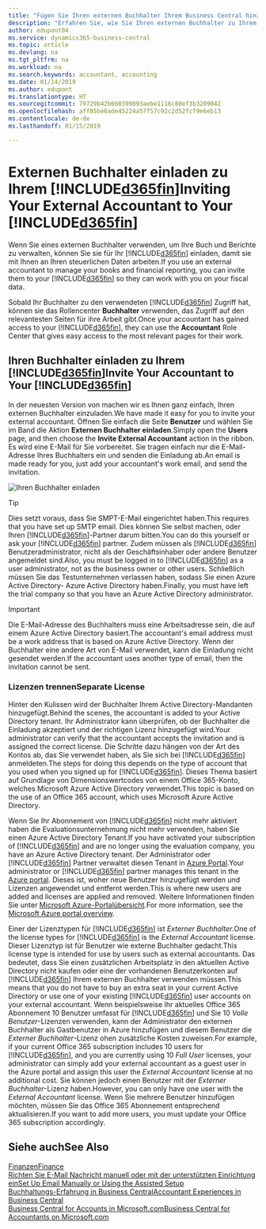 ```yaml
---
title: "Fügen Sie Ihren externen Buchhalter Ihrem Business Central hinzu | Microsoft Docs"
description: "Erfahren Sie, wie Sie Ihren externen Buchhalter zu Ihrem Business Central einladen können."
author: edupont04
ms.service: dynamics365-business-central
ms.topic: article
ms.devlang: na
ms.tgt_pltfrm: na
ms.workload: na
ms.search.keywords: accountant, accounting
ms.date: 01/14/2019
ms.author: edupont
ms.translationtype: HT
ms.sourcegitcommit: 79729b42b660399893aebe1116c80ef3b3209042
ms.openlocfilehash: aff05be6ade45224a57f57c92c2d52fcf9e6eb13
ms.contentlocale: de-de
ms.lasthandoff: 01/15/2019

---
```

# <a name="inviting-your-external-accountant-to-your-included365finincludesd365finmdmd"></a><span data-ttu-id="296e3-103">Externen Buchhalter einladen zu Ihrem [!INCLUDE[d365fin](includes/d365fin_md.md)]</span><span class="sxs-lookup"><span data-stu-id="296e3-103">Inviting Your External Accountant to Your [!INCLUDE[d365fin](includes/d365fin_md.md)]</span></span>
<span data-ttu-id="296e3-104">Wenn Sie eines externen Buchhalter verwenden, um Ihre Buch und Berichte zu verwalten, können Sie sie für Ihr [!INCLUDE[d365fin](includes/d365fin_md.md)] einladen, damit sie mit Ihnen an Ihren steuerlichen Daten arbeiten.</span><span class="sxs-lookup"><span data-stu-id="296e3-104">If you use an external accountant to manage your books and financial reporting, you can invite them to your [!INCLUDE[d365fin](includes/d365fin_md.md)] so they can work with you on your fiscal data.</span></span>

<span data-ttu-id="296e3-105">Sobald Ihr Buchhalter zu den verwendeten [!INCLUDE[d365fin](includes/d365fin_md.md)] Zugriff hat, können sie das Rollencenter **Buchhalter** verwenden, das Zugriff auf den relevantesten Seiten für ihre Arbeit gibt.</span><span class="sxs-lookup"><span data-stu-id="296e3-105">Once your accountant has gained access to your [!INCLUDE[d365fin](includes/d365fin_md.md)], they can use the **Accountant** Role Center that gives easy access to the most relevant pages for their work.</span></span>  

## <a name="invite-your-accountant-to-your-included365finincludesd365finmdmd"></a><span data-ttu-id="296e3-106">Ihren Buchhalter einladen zu Ihrem [!INCLUDE[d365fin](includes/d365fin_md.md)]</span><span class="sxs-lookup"><span data-stu-id="296e3-106">Invite Your Accountant to Your [!INCLUDE[d365fin](includes/d365fin_md.md)]</span></span>

<span data-ttu-id="296e3-107">In der neuesten Version von machen wir es Ihnen ganz einfach, Ihren externen Buchhalter einzuladen.</span><span class="sxs-lookup"><span data-stu-id="296e3-107">We have made it easy for you to invite your external accountant.</span></span> <span data-ttu-id="296e3-108">Öffnen Sie einfach die Seite **Benutzer** und wählen Sie im Band die Aktion **Externen Buchhalter einladen**.</span><span class="sxs-lookup"><span data-stu-id="296e3-108">Simply open the **Users** page, and then choose the **Invite External Accountant** action in the ribbon.</span></span> <span data-ttu-id="296e3-109">Es wird eine E-Mail für Sie vorbereitet. Sie tragen einfach nur die E-Mail-Adresse Ihres Buchhalters ein und senden die Einladung ab.</span><span class="sxs-lookup"><span data-stu-id="296e3-109">An email is made ready for you, just add your accountant's work email, and send the invitation.</span></span>  

![Ihren Buchhalter einladen](./media/finance-invite-accountant/invite-accountant.png)

> [!TIP]  
>  <span data-ttu-id="296e3-111">Dies setzt voraus, dass Sie SMPT-E-Mail eingerichtet haben.</span><span class="sxs-lookup"><span data-stu-id="296e3-111">This requires that you have set up SMTP email.</span></span> <span data-ttu-id="296e3-112">Dies können Sie selbst machen, oder Ihren [!INCLUDE[d365fin](includes/d365fin_md.md)]-Partner darum bitten.</span><span class="sxs-lookup"><span data-stu-id="296e3-112">You can do this yourself or ask your [!INCLUDE[d365fin](includes/d365fin_md.md)] partner.</span></span> <span data-ttu-id="296e3-113">Zudem müssen als [!INCLUDE[d365fin](includes/d365fin_md.md)] Benutzeradministrator, nicht als der Geschäftsinhaber oder andere Benutzer angemeldet sind.</span><span class="sxs-lookup"><span data-stu-id="296e3-113">Also, you must be logged in to [!INCLUDE[d365fin](includes/d365fin_md.md)] as a user administrator, not as the business owner or other users.</span></span> <span data-ttu-id="296e3-114">Schließlich müssen Sie das Testunternehmen verlassen haben, sodass Sie einen Azure Active Directory- Azure Active Directory haben.</span><span class="sxs-lookup"><span data-stu-id="296e3-114">Finally, you must have left the trial company so that you have an Azure Active Directory administrator.</span></span>  

> [!IMPORTANT]  
> <span data-ttu-id="296e3-115">Die E-Mail-Adresse des Buchhalters muss eine Arbeitsadresse sein, die auf einem Azure Active Directory basiert.</span><span class="sxs-lookup"><span data-stu-id="296e3-115">The accountant's email address must be a work address that is based on Azure Active Directory.</span></span> <span data-ttu-id="296e3-116">Wenn der Buchhalter eine andere Art von E-Mail verwendet, kann die Einladung nicht gesendet werden.</span><span class="sxs-lookup"><span data-stu-id="296e3-116">If the accountant uses another type of email, then the invitation cannot be sent.</span></span>  

### <a name="separate-license"></a><span data-ttu-id="296e3-117">Lizenzen trennen</span><span class="sxs-lookup"><span data-stu-id="296e3-117">Separate License</span></span>
<span data-ttu-id="296e3-118">Hinter den Kulissen wird der Buchhalter Ihrem Active Directory-Mandanten hinzugefügt.</span><span class="sxs-lookup"><span data-stu-id="296e3-118">Behind the scenes, the accountant is added to your Active Directory tenant.</span></span> <span data-ttu-id="296e3-119">Ihr Administrator kann überprüfen, ob der Buchhalter die Einladung akzeptiert und der richtigen Lizenz hinzugefügt wird.</span><span class="sxs-lookup"><span data-stu-id="296e3-119">Your administrator can verify that the accountant accepts the invitation and is assigned the correct license.</span></span> <span data-ttu-id="296e3-120">Die Schritte dazu hängen von der Art des Kontos ab, das Sie verwendet haben, als Sie sich bei [!INCLUDE[d365fin](includes/d365fin_md.md)] anmeldeten.</span><span class="sxs-lookup"><span data-stu-id="296e3-120">The steps for doing this depends on the type of account that you used when you signed up for [!INCLUDE[d365fin](includes/d365fin_md.md)].</span></span> <span data-ttu-id="296e3-121">Dieses Thema basiert auf Grundlage von Dimensionswertcodes von einem Office 365-Konto, welches Microsoft Azure Active Directory verwendet.</span><span class="sxs-lookup"><span data-stu-id="296e3-121">This topic is based on the use of an Office 365 account, which uses Microsoft Azure Active Directory.</span></span>  

<span data-ttu-id="296e3-122">Wenn Sie Ihr Abonnement von [!INCLUDE[d365fin](includes/d365fin_md.md)] nicht mehr aktiviert haben die Evaluationsunternehmung nicht mehr verwenden, haben Sie einen Azure Active Directory Tenant.</span><span class="sxs-lookup"><span data-stu-id="296e3-122">If you have activated your subscription of [!INCLUDE[d365fin](includes/d365fin_md.md)] and are no longer using the evaluation company, you have an Azure Active Directory tenant.</span></span> <span data-ttu-id="296e3-123">Der Administrator oder [!INCLUDE[d365fin](includes/d365fin_md.md)] Partner verwaltet diesen Tenant in [Azure Portal](https://portal.azure.com).</span><span class="sxs-lookup"><span data-stu-id="296e3-123">Your administrator or [!INCLUDE[d365fin](includes/d365fin_md.md)] partner manages this tenant in the [Azure portal](https://portal.azure.com).</span></span> <span data-ttu-id="296e3-124">Dieses ist, woher neue Benutzer hinzugefügt werden und Lizenzen angewendet und entfernt werden.</span><span class="sxs-lookup"><span data-stu-id="296e3-124">This is where new users are added and licenses are applied and removed.</span></span> <span data-ttu-id="296e3-125">Weitere Informationen finden Sie unter [Microsoft Azure-Portalübersicht](https://docs.microsoft.com/en-us/azure/azure-portal-overview).</span><span class="sxs-lookup"><span data-stu-id="296e3-125">For more information, see the [Microsoft Azure portal overview](https://docs.microsoft.com/en-us/azure/azure-portal-overview).</span></span>  

<span data-ttu-id="296e3-126">Einer der Lizenztypen für [!INCLUDE[d365fin](includes/d365fin_md.md)] ist *Externer Buchhalter*.</span><span class="sxs-lookup"><span data-stu-id="296e3-126">One of the license types for [!INCLUDE[d365fin](includes/d365fin_md.md)] is the *External Accountant* license.</span></span> <span data-ttu-id="296e3-127">Dieser Lizenztyp ist für Benutzer wie externe Buchhalter gedacht.</span><span class="sxs-lookup"><span data-stu-id="296e3-127">This license type is intended for use by users such as external accountants.</span></span> <span data-ttu-id="296e3-128">Das bedeutet, dass Sie einen zusätzlichen Arbeitsplatz in den aktuellen Active Directory nicht kaufen oder eine der vorhandenen Benutzerkonten auf [!INCLUDE[d365fin](includes/d365fin_md.md)] Ihrem externen Buchhalter verwenden müssen.</span><span class="sxs-lookup"><span data-stu-id="296e3-128">This means that you do not have to buy an extra seat in your current Active Directory or use one of your existing [!INCLUDE[d365fin](includes/d365fin_md.md)] user accounts on your external accountant.</span></span> <span data-ttu-id="296e3-129">Wenn beispielsweise Ihr aktuelles Office 365 Abonnement 10 Benutzer umfasst für [!INCLUDE[d365fin](includes/d365fin_md.md)] und Sie 10 *Volle Benutzer*-Lizenzen verwenden, kann der Administrator den externen Buchhalter als Gastbenutzer in Azure hinzufügen und diesem Benutzer die *Externer Buchhalter*-Lizenz ohen zusätzliche Kosten zuweisen.</span><span class="sxs-lookup"><span data-stu-id="296e3-129">For example, if your current Office 365 subscription includes 10 users for [!INCLUDE[d365fin](includes/d365fin_md.md)], and you are currently using 10 *Full User* licenses, your administrator can simply add your external accountant as a guest user in the Azure portal and assign this user the *External Accountant* license at no additional cost.</span></span> <span data-ttu-id="296e3-130">Sie können jedoch einen Benutzer mit der *Externer Buchhalter*-Lizenz haben.</span><span class="sxs-lookup"><span data-stu-id="296e3-130">However, you can only have one user with the *External Accountant* license.</span></span> <span data-ttu-id="296e3-131">Wenn Sie mehrere Benutzer hinzufügen möchten, müssen Sie das Office 365 Abonnement entsprechend aktualisieren.</span><span class="sxs-lookup"><span data-stu-id="296e3-131">If you want to add more users, you must update your Office 365 subscription accordingly.</span></span>  

## <a name="see-also"></a><span data-ttu-id="296e3-132">Siehe auch</span><span class="sxs-lookup"><span data-stu-id="296e3-132">See Also</span></span>
[<span data-ttu-id="296e3-133">Finanzen</span><span class="sxs-lookup"><span data-stu-id="296e3-133">Finance</span></span>](finance.md)  
[<span data-ttu-id="296e3-134">Richten Sie E-Mail Nachricht manuell oder mit der unterstützten Einrichtung ein</span><span class="sxs-lookup"><span data-stu-id="296e3-134">Set Up Email Manually or Using the Assisted Setup</span></span>](admin-how-setup-email.md)  
[<span data-ttu-id="296e3-135">Buchhaltungs-Erfahrung in Business Central</span><span class="sxs-lookup"><span data-stu-id="296e3-135">Accountant Experiences in Business Central </span></span>](finance-accounting.md)  
[<span data-ttu-id="296e3-136">Business Central for Accounts in Microsoft.com</span><span class="sxs-lookup"><span data-stu-id="296e3-136">Business Central for Accountants on Microsoft.com</span></span>](https://www.microsoft.com/en-us/dynamics365/financial-insights-for-accountants)  

